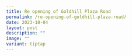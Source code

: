 ```yaml
---
title: Re opening of Goldhill Plaza Road
permalink: /re-opening-of-goldhill-plaza-road/
date: 2023-10-04
layout: post
description: ""
image: ""
variant: tiptap
---
```

